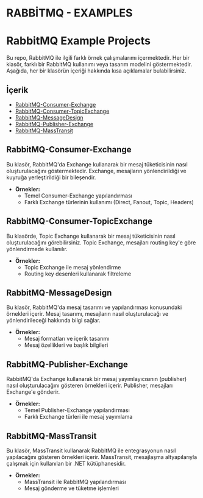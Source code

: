 # RABBİTMQ - EXAMPLES


# RabbitMQ Example Projects

Bu repo, RabbitMQ ile ilgili farklı örnek çalışmalarımı içermektedir. Her bir klasör, farklı bir RabbitMQ kullanımı veya tasarım modelini göstermektedir. Aşağıda, her bir klasörün içeriği hakkında kısa açıklamalar bulabilirsiniz.

## İçerik

- [RabbitMQ-Consumer-Exchange](#rabbitmq-consumer-exchange)
- [RabbitMQ-Consumer-TopicExchange](#rabbitmq-consumer-topicexchange)
- [RabbitMQ-MessageDesign](#rabbitmq-messagedesign)
- [RabbitMQ-Publisher-Exchange](#rabbitmq-publisher-exchange)
- [RabbitMQ-MassTransit](#rabbitmq-masstransit)

## RabbitMQ-Consumer-Exchange

Bu klasör, RabbitMQ'da Exchange kullanarak bir mesaj tüketicisinin nasıl oluşturulacağını göstermektedir. Exchange, mesajların yönlendirildiği ve kuyruğa yerleştirildiği bir bileşendir.

- **Örnekler:**
  - Temel Consumer-Exchange yapılandırması
  - Farklı Exchange türlerinin kullanımı (Direct, Fanout, Topic, Headers)

## RabbitMQ-Consumer-TopicExchange

Bu klasörde, Topic Exchange kullanarak bir mesaj tüketicisinin nasıl oluşturulacağını görebilirsiniz. Topic Exchange, mesajları routing key'e göre yönlendirmede kullanılır.

- **Örnekler:**
  - Topic Exchange ile mesaj yönlendirme
  - Routing key desenleri kullanarak filtreleme

## RabbitMQ-MessageDesign

Bu klasör, RabbitMQ'da mesaj tasarımı ve yapılandırması konusundaki örnekleri içerir. Mesaj tasarımı, mesajların nasıl oluşturulacağı ve yönlendirileceği hakkında bilgi sağlar.

- **Örnekler:**
  - Mesaj formatları ve içerik tasarımı
  - Mesaj özellikleri ve başlık bilgileri

## RabbitMQ-Publisher-Exchange

RabbitMQ'da Exchange kullanarak bir mesaj yayımlayıcısının (publisher) nasıl oluşturulacağını gösteren örnekleri içerir. Publisher, mesajları Exchange'e gönderir.

- **Örnekler:**
  - Temel Publisher-Exchange yapılandırması
  - Farklı Exchange türleri ile mesaj yayımlama

## RabbitMQ-MassTransit

Bu klasör, MassTransit kullanarak RabbitMQ ile entegrasyonun nasıl yapılacağını gösteren örnekleri içerir. MassTransit, mesajlaşma altyapılarıyla çalışmak için kullanılan bir .NET kütüphanesidir.

- **Örnekler:**
  - MassTransit ile RabbitMQ yapılandırması
  - Mesaj gönderme ve tüketme işlemleri


